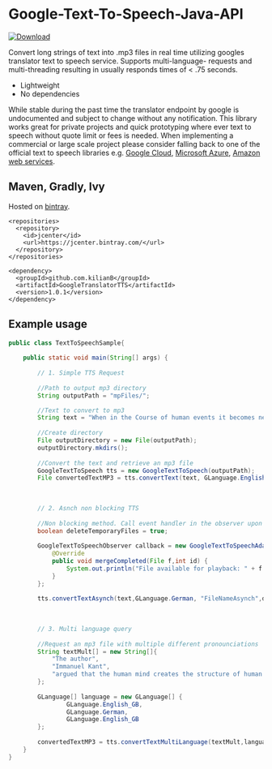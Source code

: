 # Google-Text-To-Speech-Java-API

 [ ![Download](https://api.bintray.com/packages/kilianb/maven/GoogleTranslatorTTS/images/download.svg) ](https://bintray.com/kilianb/maven/GoogleTranslatorTTS/_latestVersion)


Convert long strings of text into .mp3 files in real time utilizing googles translator text to speech service. Supports multi-language- requests and multi-threading resulting in usually responds times of < .75 seconds. 

- Lightweight
- No dependencies

While stable during the past time the translator endpoint by google is undocumented and subject to change without any notification. This library
works great for private projects and quick prototyping where ever text to speech without quote limit or fees is needed. When implementing 
a commercial or large scale project please consider falling back to one of the official text to speech libraries
e.g. <a href="https://cloud.google.com/text-to-speech/">Google Cloud</a>, <a href="https://azure.microsoft.com/en-us/services/cognitive-services/text-to-speech/">Microsoft Azure</a>, <a href="https://aws.amazon.com/de/polly/what-is-text-to-speech/">Amazon web services</a>.


## Maven, Gradly, Ivy

Hosted on <a href="https://bintray.com/kilianb/maven/GoogleTranslatorTTS">bintray</a>.

````
<repositories>
  <repository>
    <id>jcenter</id>
    <url>https://jcenter.bintray.com/</url>
  </repository>
</repositories>

<dependency>
  <groupId>github.com.kilianB</groupId>
  <artifactId>GoogleTranslatorTTS</artifactId>
  <version>1.0.1</version>
</dependency>
````

## Example usage 

```java
public class TextToSpeechSample{
    
    public static void main(String[] args) {
        
        // 1. Simple TTS Request
        	
        //Path to output mp3 directory
        String outputPath = "mpFiles/";

        //Text to convert to mp3
        String text = "When in the Course of human events it becomes necessary for one people to dissolve the political bands which have connected them with another and to assume among the powers of the earth, the separate and equal station to which the Laws of Nature and of Nature's God entitle them, a decent respect to the opinions of mankind requires that they should declare the causes which impel them to the separation.";
        
        //Create directory
        File outputDirectory = new File(outputPath);
        outputDirectory.mkdirs();
    
        //Convert the text and retrieve an mp3 file
        GoogleTextToSpeech tts = new GoogleTextToSpeech(outputPath);
        File convertedTextMP3 = tts.convertText(text, GLanguage.English_US, "FileName");
        
        
        
        // 2. Asnch non blocking TTS
        
        //Non blocking method. Call event handler in the observer upon finishing
        boolean deleteTemporaryFiles = true;
        
        GoogleTextToSpeechObserver callback = new GoogleTextToSpeechAdapter() {
        	@Override
        	public void mergeCompleted(File f,int id) {
        		System.out.println("File available for playback: " + f.getAbsolutePath());
        	}
        };
        
        tts.convertTextAsynch(text,GLanguage.German, "FileNameAsynch",deleteTemporaryFiles,callback);
        
        
        
        // 3. Multi language query
         
        //Request an mp3 file with multiple different pronounciations
        String textMult[] = new String[]{
            "The author",
            "Immanuel Kant",
            "argued that the human mind creates the structure of human experience, that reason is the source of morality."
        };
        
        GLanguage[] language = new GLanguage[] {
                GLanguage.English_GB,
                GLanguage.German,
                GLanguage.English_GB
        };
        
        convertedTextMP3 = tts.convertTextMultiLanguage(textMult,language,"FileNameMulti");
    }
}
```


